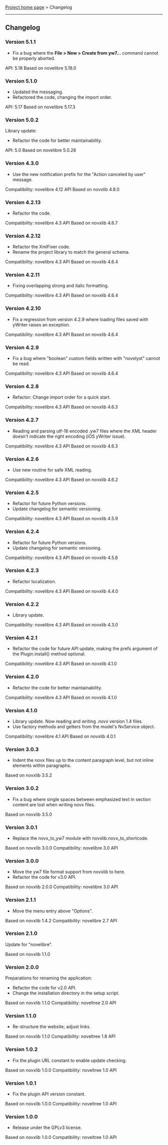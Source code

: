 [Project home page](../) > Changelog

------------------------------------------------------------------------

## Changelog


### Version 5.1.1

- Fix a bug where the **File > New > Create from yw7...** command cannot be properly aborted.

API: 5.18
Based on novelibre 5.18.0


### Version 5.1.0

- Updated the messaging.
- Refactored the code, changing the import order.

API: 5.17
Based on novelibre 5.17.3

### Version 5.0.2

Library update:
- Refactor the code for better maintainability.

API: 5.0
Based on novelibre 5.0.28

### Version 4.3.0

- Use the new  notification prefix for the "Action canceled by user" message.

Compatibility: novelibre 4.12 API
Based on novxlib 4.8.0

### Version 4.2.13

- Refactor the code.

Compatibility: novelibre 4.3 API
Based on novxlib 4.6.7

### Version 4.2.12

- Refactor the XmlFixer code.
- Rename the project library to match the general schema.

Compatibility: novelibre 4.3 API
Based on novxlib 4.6.4

### Version 4.2.11

- Fixing overlapping strong and italic formatting. 

Compatibility: novelibre 4.3 API
Based on novxlib 4.6.4

### Version 4.2.10

- Fix a regression from version 4.2.9 where loading files saved with yWriter raises an exception.

Compatibility: novelibre 4.3 API
Based on novxlib 4.6.4

### Version 4.2.9

- Fix a bug where "boolean" custom fields written with "novelyst" cannot be read. 

Compatibility: novelibre 4.3 API
Based on novxlib 4.6.4

### Version 4.2.8

- Refactor: Change import order for a quick start.

Compatibility: novelibre 4.3 API
Based on novxlib 4.6.3

### Version 4.2.7

- Reading and parsing utf-16 encoded .yw7 files where the XML header doesn't
indicate the right encoding (iOS yWriter issue).

Compatibility: novelibre 4.3 API
Based on novxlib 4.6.3

### Version 4.2.6

- Use new routine for safe XML reading.

Compatibility: novelibre 4.3 API
Based on novxlib 4.6.2

### Version 4.2.5

- Refactor for future Python versions.
- Update changelog for semantic versioning.

Compatibility: novelibre 4.3 API
Based on novxlib 4.5.9

### Version 4.2.4

- Refactor for future Python versions.
- Update changelog for semantic versioning.

Compatibility: novelibre 4.3 API
Based on novxlib 4.5.8

### Version 4.2.3

- Refactor localization.

Compatibility: novelibre 4.3 API
Based on novxlib 4.4.0

### Version 4.2.2

- Library update.

Compatibility: novelibre 4.3 API
Based on novxlib 4.3.0

### Version 4.2.1

- Refactor the code for future API update,
  making the prefs argument of the Plugin.install() method optional.

Compatibility: novelibre 4.3 API
Based on novxlib 4.1.0

### Version 4.2.0

- Refactor the code for better maintainability.

Compatibility: novelibre 4.3 API
Based on novxlib 4.1.0

### Version 4.1.0

- Library update. Now reading and writing *.novx* version 1.4 files.
- Use factory methods and getters from the model's NvService object.

Compatibility: novelibre 4.1 API
Based on novxlib 4.0.1

### Version 3.0.3

- Indent the novx files up to the content paragraph level, but not inline elements within paragraphs.

Based on novxlib 3.5.2

### Version 3.0.2

- Fix a bug where single spaces between emphasized text in section content are lost when writing novx files.

Based on novxlib 3.5.0

### Version 3.0.1

- Replace the novx_to_yw7 module with novxlib.novx_to_shortcode.

Based on novxlib 3.0.0
Compatibility: novelibre 3.0 API

### Version 3.0.0

- Move the yw7 file format support from novxlib to here.
- Refactor the code for v3.0 API.

Based on novxlib 2.0.0
Compatibility: novelibre 3.0 API

### Version 2.1.1

- Move the menu entry above "Options".

Based on novxlib 1.4.2
Compatibility: novelibre 2.7 API

### Version 2.1.0

Update for "novelibre".

Based on novxlib 1.1.0

### Version 2.0.0

Preparations for renaming the application:
- Refactor the code for v2.0 API.
- Change the installation directory in the setup script.

Based on novxlib 1.1.0
Compatibility: noveltree 2.0 API

### Version 1.1.0

- Re-structure the website; adjust links.

Based on novxlib 1.1.0
Compatibility: noveltree 1.8 API

### Version 1.0.2

- Fix the plugin URL constant to enable update checking.

Based on novxlib 1.0.0
Compatibility: noveltree 1.0 API

### Version 1.0.1

- Fix the plugin API version constant.

Based on novxlib 1.0.0
Compatibility: noveltree 1.0 API

### Version 1.0.0

- Release under the GPLv3 license.

Based on novxlib 1.0.0
Compatibility: noveltree 1.0 API

